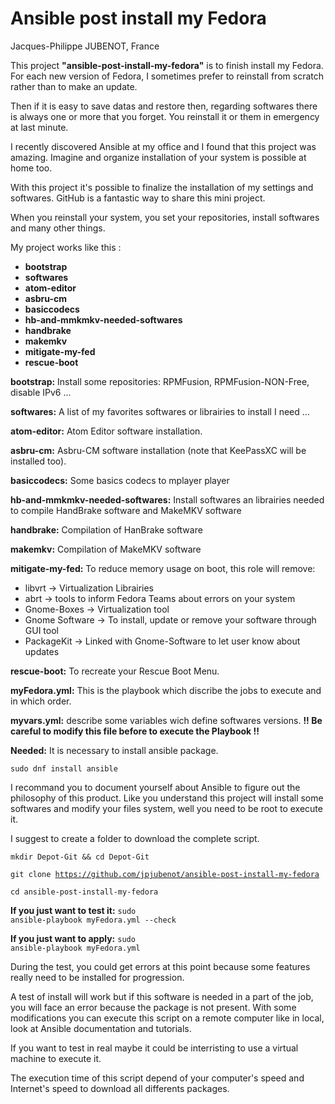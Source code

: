 # Ansible post install my Fedora
Jacques-Philippe JUBENOT, France

<p>This project <strong>"ansible-post-install-my-fedora"</strong> is to finish install my Fedora.
For each new version of Fedora, I sometimes prefer to reinstall from scratch rather than to make
an update.</p>
Then if it is easy to save datas and restore then, regarding softwares there is always
one or more that you forget. You reinstall it or them in emergency at last minute.

I recently discovered Ansible at my office and I found that this project was amazing.
Imagine and organize installation of your system is possible at home too.

With this project it's possible to finalize the installation of my settings and softwares.
GitHub is a fantastic way to share this mini project.

When you reinstall your system, you set your repositories, install softwares and
many other things.</p>

My project works like this :
- <strong>bootstrap</strong>
- <strong>softwares</strong>
- <strong>atom-editor</strong>
- <strong>asbru-cm</strong>
- <strong>basiccodecs</strong>
- <strong>hb-and-mmkmkv-needed-softwares</strong>
- <strong>handbrake</strong>
- <strong>makemkv</strong>
- <strong>mitigate-my-fed</strong>
- <strong>rescue-boot</strong>

<strong>bootstrap:</strong> Install some repositories: RPMFusion, RPMFusion-NON-Free, disable IPv6 ...

<strong>softwares:</strong> A list of my favorites softwares or librairies to install I need ...

<strong>atom-editor:</strong> Atom Editor software installation.

<strong>asbru-cm:</strong> Asbru-CM software installation (note that KeePassXC will be installed too).

<strong>basiccodecs:</strong> Some basics codecs to mplayer player

<strong>hb-and-mmkmkv-needed-softwares:</strong> Install softwares an librairies needed to
compile HandBrake software and MakeMKV software

<strong>handbrake:</strong> Compilation of HanBrake software

<strong>makemkv:</strong>  Compilation of MakeMKV software

<strong>mitigate-my-fed:</strong> To reduce memory usage on boot, this role will remove:
- libvrt -> Virtualization Librairies
- abrt -> tools to inform Fedora Teams about errors on your system
- Gnome-Boxes -> Virtualization tool
- Gnome Software -> To install, update or remove your software through GUI tool
- PackageKit -> Linked with Gnome-Software to let user know about updates

<strong>rescue-boot:</strong> To recreate your Rescue Boot Menu.

<strong>myFedora.yml:</strong> This is the playbook which discribe the jobs to execute and in which order.

<strong>myvars.yml:</strong> describe some variables wich define softwares versions.
<strong>!! Be careful to modify this file before to execute the Playbook !!</strong>

<strong>Needed:</strong>
It is necessary to install ansible package.

<code>sudo dnf install ansible</code>

I recommand you to document yourself about Ansible to figure out the philosophy of this product.
Like you understand this project will install some softwares and modify your files system,
well you need to be root to execute it.

I suggest to create a folder to download the complete script.

<code>mkdir Depot-Git && cd Depot-Git</code>

<code>git clone https://github.com/jpjubenot/ansible-post-install-my-fedora</code>

<code>cd ansible-post-install-my-fedora</code>

<strong>If you just want to test it:</strong> <code>sudo ansible-playbook myFedora.yml --check</code>

<strong>If you just want to apply:</strong> <code>sudo ansible-playbook myFedora.yml</code>

<p>During the test, you could get errors at this point because some features really need
to be installed for progression.</p>
<p>A test of install will work but if this software is needed in a part of the job, you will
face an error because the package is not present. With some modifications you can
execute this script on a remote computer like in local, look at Ansible documentation
and tutorials.</p>
<p>If you want to test in real maybe it could be interristing to use a virtual machine to
execute it.</p>
<p>The execution time of this script depend of your computer's speed and Internet's
speed to download all differents packages.</p>
